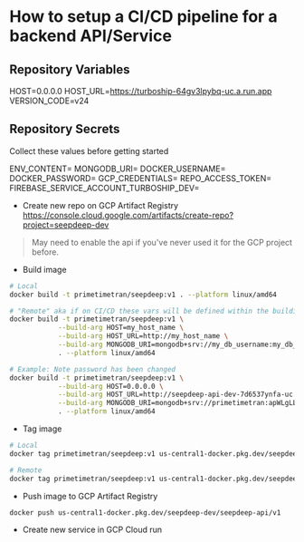 # How to setup a CI/CD pipeline for a backend API/Service

## Repository Variables

HOST=0.0.0.0
HOST_URL=https://turboship-64gv3lpybq-uc.a.run.app
VERSION_CODE=v24

## Repository Secrets

Collect these values before getting started

ENV_CONTENT=
MONGODB_URI=
DOCKER_USERNAME=
DOCKER_PASSWORD=
GCP_CREDENTIALS=
REPO_ACCESS_TOKEN=
FIREBASE_SERVICE_ACCOUNT_TURBOSHIP_DEV=

- Create new repo on GCP Artifact Registry
  https://console.cloud.google.com/artifacts/create-repo?project=seepdeep-dev

> May need to enable the api if you've never used it for the GCP project before.

- Build image

```bash
# Local
docker build -t primetimetran/seepdeep:v1 . --platform linux/amd64

# "Remote" aka if on CI/CD these vars will be defined within the building container so we wouldn't have to. But if you want to manually run our build we have to include these cli ARGS
docker build -t primetimetran/seepdeep:v1 \
            --build-arg HOST=my_host_name \
            --build-arg HOST_URL=http://my_host_name \
            --build-arg MONGODB_URI=mongodb+srv://my_db_username:my_db_password@cluster0.xfhlaio.mongodb.net/my_db_name \
            . --platform linux/amd64

# Example: Note password has been changed
docker build -t primetimetran/seepdeep:v1 \
            --build-arg HOST=0.0.0.0 \
            --build-arg HOST_URL=http://seepdeep-api-dev-7d6537ynfa-uc.a.run.app \
            --build-arg MONGODB_URI=mongodb+srv://primetimetran:apWLgLLS1Bm7FgJk@cluster0.xfhlaio.mongodb.net/next_unicorn \
            . --platform linux/amd64
```

- Tag image

```bash
# Local
docker tag primetimetran/seepdeep:v1 us-central1-docker.pkg.dev/seepdeep-dev/seepdeep-api/v1

# Remote
docker tag primetimetran/seepdeep:v1 us-central1-docker.pkg.dev/seepdeep-dev/seepdeep-api/v1
```

- Push image to GCP Artifact Registry

```bash
docker push us-central1-docker.pkg.dev/seepdeep-dev/seepdeep-api/v1
```

- Create new service in GCP Cloud run

```

```
